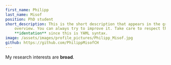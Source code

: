 ```yaml
---
first_name: Philipp
last_name: Misof
position: PhD student
short_description: This is the short description that appears in the group
    overview. You can always try to improve it. Take care to respect the
    **identation** since this is YAML syntax.
image: /assets/images/profile_pictures/Philipp_Misof.jpg
github: https://github.com/PhilippMisofCH
---
```


My research interests are **broad**.
